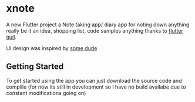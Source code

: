 # xnote

A new Flutter project a Note taking app/ diary app for noting down anything really be it an idea, shopping list, code samples anything thanks to [flutter quil](https://pub.dev).

UI design was inspired by [some dude](https://dibbble.com)

## Getting Started

To get started using the app you can just download the source code and complile (for now its still in development so I have no build availabe due to constant modifications going on)
